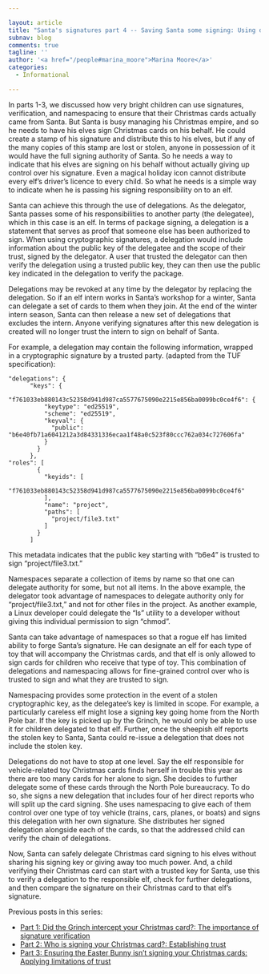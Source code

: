 ```yaml
---

layout: article
title: "Santa's signatures part 4 -- Saving Santa some signing: Using delegations to distribute data"
subnav: blog
comments: true
tagline: ''
author: '<a href="/people#marina_moore">Marina Moore</a>'
categories:
  - Informational

---
```


In parts 1-3, we discussed how very bright children can use signatures, verification, and namespacing to ensure that their Christmas cards actually came from Santa. But Santa is busy managing his Christmas empire, and so he needs to have his elves sign Christmas cards on his behalf. He could create a stamp of his signature and distribute this to his elves, but if any of the many copies of this stamp are lost or stolen, anyone in possession of it would have the full signing authority of Santa. So he needs a way to indicate that his elves are signing on his behalf without actually giving up control over his signature. Even a magical holiday icon cannot distribute every elf’s driver’s licence to every child. So what he needs is a simple way to indicate when he is passing his signing responsibility on to an elf.

Santa can achieve this through the use of delegations. As the delegator, Santa passes some of his responsibilities to another party (the delegatee), which in this case is an elf. In terms of package signing, a delegation is a statement that serves as proof that someone else has been authorized to sign.  When using cryptographic signatures, a delegation would include information about the public key of the delegatee and the scope of their trust, signed by the delegator. A user that trusted the delegator can then verify the delegation using a trusted public key, they can then use the public key indicated in the delegation to verify the package.

Delegations may be revoked at any time by the delegator by replacing the delegation. So if an elf intern works in Santa’s workshop for a winter, Santa can delegate a set of cards to them when they join. At the end of the winter intern season, Santa can then release a new set of delegations that excludes the intern. Anyone verifying signatures after this new delegation is created will no longer trust the intern to sign on behalf of Santa.

For example, a delegation may contain the following information, wrapped in a cryptographic signature by a trusted party. (adapted from the TUF specification):


```
"delegations": {
      "keys": {
        "f761033eb880143c52358d941d987ca5577675090e2215e856ba0099bc0ce4f6": {
          "keytype": "ed25519",
          "scheme": "ed25519",
          "keyval": {
            "public": "b6e40fb71a6041212a3d84331336ecaa1f48a0c523f80ccc762a034c727606fa"
          }
        }
      },
"roles": [
        {
          "keyids": [
            "f761033eb880143c52358d941d987ca5577675090e2215e856ba0099bc0ce4f6"
          ],
          "name": "project",
          "paths": [
            "project/file3.txt"
          ]
        }
      ]
```

This metadata indicates that the public key starting with “b6e4” is trusted to sign “project/file3.txt.”

Namespaces separate a collection of items by name so that one can delegate authority for some, but not all items. In the above example, the delegator took advantage of namespaces to delegate authority only for “project/file3.txt,” and not for other files in the project. As another example, a Linux developer could delegate the “ls” utility to a developer without giving this individual permission to sign “chmod”.

Santa can take advantage of namespaces so that a rogue elf has limited ability to forge Santa’s signature. He can designate an elf for each type of toy that will accompany the Christmas cards, and that elf is only allowed to sign cards for children who receive that type of toy. This combination of delegations and namespacing allows for fine-grained control over who is trusted to sign and what they are trusted to sign.

Namespacing provides some protection in the event of a stolen cryptographic key, as the delegatee’s key is limited in scope. For example, a particularly careless elf might lose a signing  key going home from the North Pole bar. If the key is picked up by the Grinch, he would only be able to use it for children delegated to that elf. Further, once the sheepish elf reports the stolen key to Santa, Santa could re-issue a delegation that does not include the stolen key.

Delegations do not have to stop at one level. Say the elf responsible for vehicle-related toy Christmas cards finds herself in trouble this year as there are too many cards for her alone to sign. She decides to further delegate some of these cards through the North Pole bureaucracy. To do so, she signs a new delegation that includes four of her direct reports who will split up the card signing. She uses namespacing to give each of them control over one type of toy vehicle (trains, cars, planes, or boats) and signs this delegation with her own signature. She distributes her signed delegation alongside each of the cards, so that the addressed child can verify the chain of delegations.

Now, Santa can safely delegate Christmas card signing to his elves without sharing his signing key or giving away too much power. And, a child verifying their Christmas card can start with a trusted key for Santa, use this to verify a delegation to the responsible elf, check for further delegations, and then compare the signature on their Christmas card to that elf’s signature.

Previous posts in this series:
* [Part 1: Did the Grinch intercept your Christmas card?: The importance of signature verification](https://ssl.engineering.nyu.edu/blog/2021-07-26-signature-verification)
* [Part 2: Who is signing your Christmas card?: Establishing trust](https://ssl.engineering.nyu.edu/blog/2021-07-27-signature-trust)
* [Part 3: Ensuring the Easter Bunny isn’t signing your Christmas cards: Applying limitations of trust](https://ssl.engineering.nyu.edu/blog/2021-07-28-signature-namespaces)
